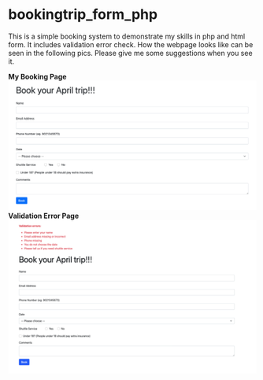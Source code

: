 # bookingtrip_form_php


This is a simple booking system to demonstrate my skills in php and html form. It includes validation error check. How the webpage looks like can be seen in the following pics. Please give me some suggestions when you see it.

**My Booking Page**
![home_page](home_page.png)
**Validation Error Page**
![validation](validation.png)
